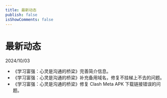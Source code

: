 ```yaml
---
title: 最新动态
publish: false
isShowComments: false
---
```


# 最新动态

2024/10/03
  * 《学习富强：心灵是沟通的桥梁》完善简介信息。
  * 《学习富强：心灵是沟通的桥梁》补充备用域名，修复不挂梯上不去的问题。
  * 《学习富强：心灵是沟通的桥梁》修复 Clash Meta APK 下载链接错误的问题。
